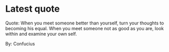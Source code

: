 # Latest quote 

Quote: When you meet someone better than yourself, turn your thoughts to becoming his equal. When you meet someone not as good as you are, look within and examine your own self. 

By: Confucius
